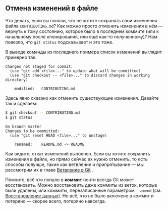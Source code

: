 ## Отмена изменений в файле

Что делать, если вы поняли, что не хотите сохранять свои изменения файла `CONTRIBUTING.md`? 
Как можно просто отменить изменения в нём — вернуть к тому состоянию, которое было в последнем коммите 
(или к начальному после клонирования, или ещё как-то полученному)? Нам повезло, что `git status` подсказывает и это тоже.

В выводе команды из последнего примера список изменений выглядит примерно так:
```
Changes not staged for commit:
  (use "git add <file>..." to update what will be committed)
  (use "git checkout -- <file>..." to discard changes in working directory)

    modified:   CONTRIBUTING.md
```

Здесь явно сказано как отменить существующие изменения. Давайте так и сделаем:
```bash
$ git checkout -- CONTRIBUTING.md
$ git status
```

```
On branch master
Changes to be committed:
  (use "git reset HEAD <file>..." to unstage)

    renamed:    README.md -> README
```
Как видите, откат изменений выполнен.
Если вы хотите сохранить изменения в файле, но прямо сейчас их нужно отменить, то есть способы получше, 
такие как ветвление и припрятывание — мы рассмотрим их в главе [Ветвление в Git](https://git-scm.com/book/ru/v2/ch00/ch03-git-branching) .

Помните, всё что попало в **коммит** почти всегда Git может восстановить. Можно восстановить даже коммиты из веток, 
которые были удалены, или коммиты, перезаписанные параметром `--amend` (см. [Восстановление данных](https://git-scm.com/book/ru/v2/ch00/r_data_recovery)). Но всё, что не 
было включено в коммит и потеряно — скорее всего, потеряно навсегда.